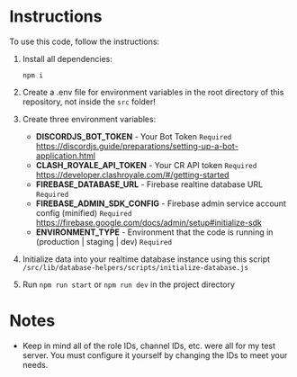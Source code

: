 # Instructions

To use this code, follow the instructions:

1) Install all dependencies:

    `npm i`

2) Create a .env file for environment variables in the root directory of this repository, not inside the `src` folder!

3) Create three environment variables:
    - **DISCORDJS_BOT_TOKEN** - Your Bot Token `Required` https://discordjs.guide/preparations/setting-up-a-bot-application.html
    - **CLASH_ROYALE_API_TOKEN** - Your CR API token `Required` https://developer.clashroyale.com/#/getting-started
    - **FIREBASE_DATABASE_URL** - Firebase realtine database URL `Required`
    - **FIREBASE_ADMIN_SDK_CONFIG** - Firebase admin service account config (minified) `Required` https://firebase.google.com/docs/admin/setup#initialize-sdk
    - **ENVIRONMENT_TYPE** - Environment that the code is running in (production | staging | dev) `Required`

4) Initialize data into your realtime database instance using this script `/src/lib/database-helpers/scripts/initialize-database.js`

5) Run `npm run start` or `npm run dev` in the project directory

# Notes

- Keep in mind all of the role IDs, channel IDs, etc. were all for my test server. You must configure it yourself by changing the IDs to meet your needs.
